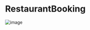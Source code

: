 # RestaurantBooking

![image](https://user-images.githubusercontent.com/75011041/206454029-10a5182e-6a6a-47ef-9e8e-cedfa160161b.png)
